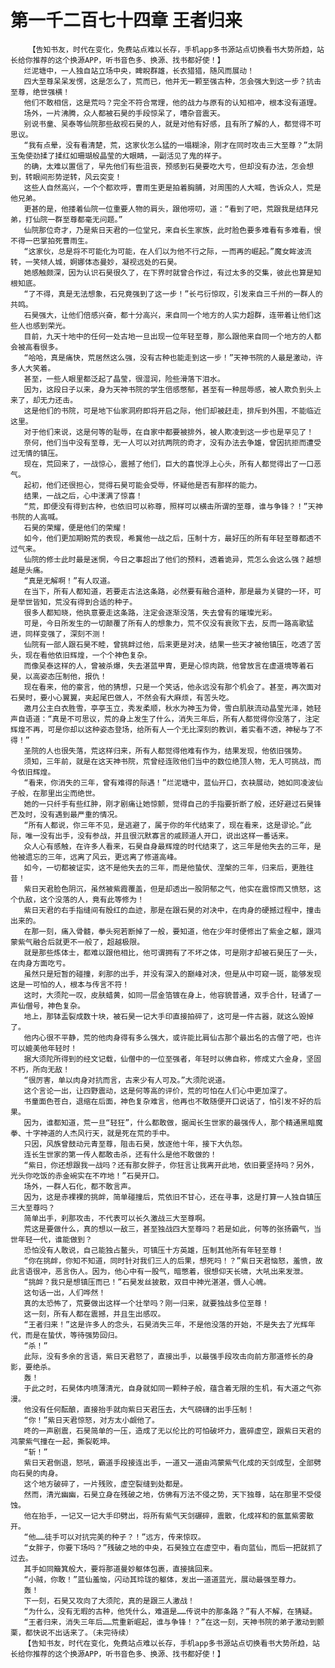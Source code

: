 # 第一千二百七十四章 王者归来
        【告知书友，时代在变化，免费站点难以长存，手机app多书源站点切换看书大势所趋，站长给你推荐的这个换源APP，听书音色多、换源、找书都好使！】
       烂泥塘中，一人独自站立场中央，睥睨群雄，长衣猎猎，随风而展动！
       四大至尊呆呆发愣，这是怎么了，荒而已，他并无一颗至强古种，怎会强大到这一步？抗击至尊，绝世强横！
       他们不敢相信，这是荒吗？完全不符合常理，他的战力与原有的认知相冲，根本没有道理。
       场外，一片沸腾，众人都被石昊的手段惊呆了，嘈杂音震天。
       别说书童、吴泰等仙院那些敌视石昊的人，就是对他有好感，且有所了解的人，都觉得不可思议。
       “我有点晕，没有看清楚，荒，这家伙怎么猛的一塌糊涂，刚才在同时攻击三大至尊？”太阴玉兔使劲揉了揉红如珊瑚般晶莹的大眼睛，一副活见了鬼的样子。
       的确，太难以置信了，早先他们有些沮丧，预感到石昊要吃大亏，但却没有办法，怎会想到，转眼间形势逆转，风云突变！
       这些人自然高兴，一个个都欢呼，曹雨生更是拍着胸脯，对周围的人大喊，告诉众人，荒是他兄弟。
       更甚的是，他搂着仙院一位重要人物的肩头，跟他唠叨，道：“看到了吧，荒跟我是结拜兄弟，打仙院一群至尊都毫无问题。”
       仙院那位奇才，乃是紫日天君的一位堂兄，来自长生家族，此时脸色要多难看有多难看，恨不得一巴掌拍死曹雨生。
       “这家伙，总是将不可能化为可能，在人们以为他不行之际，一而再的崛起。”魔女眸波流转，一笑倾人城，婀娜体态曼妙，凝视远处的石昊。
       她感触颇深，因为认识石昊很久了，在下界时就曾合作过，有过太多的交集，彼此也算是知根知底。
       “了不得，真是无法想象，石兄竟强到了这一步！”长弓衍惊叹，引发来自三千州的一群人的共鸣。
       石昊强大，让他们倍感兴奋，都十分高兴，来自同一个地方的人实力超群，连带着让他们这些人也感到荣光。
       目前，九天十地中的任何一处古地一旦出现一位年轻至尊，那么跟他来自同一个地方的人都会被高看很多。
       “哈哈，真是痛快，荒居然这么强，没有古种也能走到这一步！”天神书院的人最是激动，许多人大笑着。
       甚至，一些人眼里都泛起了晶莹，很湿润，险些滑落下泪水。
       因为，这段日子以来，身为天神书院的学生倍感憋郁，甚至有一种屈辱感，被人欺负到头上来了，却无力还击。
       这是他们的书院，可是地下仙家洞府即将开启之际，他们却被赶走，排斥到外围，不能临近这里。
       对于他们来说，这是何等的耻辱，在自家中都要被排外，被人欺凌到这一步也是罕见了！
       奈何，他们当中没有至尊，无一人可以对抗两院的奇才，没有办法去争雄，曾因抗拒而遭受过无情的镇压。
       现在，荒回来了，一战惊心，震撼了他们，巨大的喜悦浮上心头，所有人都觉得出了一口恶气。
       起初，他们还很担心，觉得石昊可能会受辱，怀疑他是否有那样的能力。
       结果，一战之后，心中漾满了惊喜！
       “荒，即便没有得到古种，也依旧可以称尊，照样可以横击所谓的至尊，谁与争锋？！”天神书院的人高喊。
       石昊的荣耀，便是他们的荣耀！
       如今，他们更加期盼荒的表现，希冀他一战之后，压制十方，最好压的所有年轻至尊都透不过气来。
       仙院的修士此时最是迷惘，今日之事超出了他们的预料，透着诡异，荒怎么会这么强？越想越是头痛。
       “真是无解啊！”有人叹道。
       在当下，所有人都知道，若要走古法这条路，必然要有融合道种，那是最为关键的一环，可是举世皆知，荒没有得到合适的种子。
       很多人都知晓，他执意要走这条路，注定会逐渐没落，失去曾有的璀璨光彩。
       可是，今日所发生的一切颠覆了所有人的想象力，荒不仅没有衰败下去，反而一路高歌猛进，同样变强了，深刻不测！
       仙院有一部人跟石昊不睦，曾挑衅过他，后来更是对决，结果一些天才被他镇压，吃透了苦头，现在看他依旧辉煌，一个个神色复杂。
       而像吴泰这样的人，曾被杀爆，失去湛蓝甲胄，更是心惊肉跳，他曾放言在虚道境等着石昊，以高姿态压制他，报仇！
       现在看来，他的豪言，他的猜想，只是一个笑话，他永远没有那个机会了。甚至，再次面对石昊时，要小心翼翼，夹起尾巴做人，不然会有大麻烦，有苦头吃。
       邀月公主白衣胜雪，亭亭玉立，秀发柔顺，秋水为神玉为骨，雪白肌肤流动晶莹光泽，她轻声自语道：“真是不可思议，荒的身上发生了什么，消失三年后，所有人都觉得你没落了，注定辉煌不再，可是你却以这种姿态登场，给所有人一个无比深刻的教训，着实看不透，神秘与了不得！”
       圣院的人也很失落，荒这样归来，所有人都觉得他难有作为，结果发现，他依旧强势。
       须知，三年前，就是在这天神书院，荒曾经连败他们当中的数位绝顶人物，无人可挑战，而今依旧辉煌。
       “看来，你消失的三年，曾有难得的际遇！”烂泥塘中，蓝仙开口，衣袂展动，她如同凌波仙子般，在那里出尘而绝世。
       她的一只纤手有些红肿，刚才剧痛让她惊颤，觉得自己的手指要折断了般，还好避过石昊锋芒及时，没有遇到最严重的情况。
       “所有人都说，你三年不见，是逃避了，属于你的年代结束了，现在看来，这是谬论。”此际，唯一没有出手，没有参战，并且很沉默寡言的戚顾道人开口，说出这样一番话来。
       众人心有感触，在许多人看来，石昊自身最辉煌的时代结束了，这三年是他失去的三年，是他被遗忘的三年，远离了风云，更远离了修道高峰。
       如今，一切都被证实，这不是他失去的三年，而是他蛰伏、涅槃的三年，归来后，更胜往昔！
       紫日天君脸色阴沉，虽然被紫霞覆盖，但是却透出一股阴郁之气，他实在震惊而又愤怒，这个仇敌，这个没落的人，竟有此等修为！
       紫日天君的右手指缝间有殷红的血迹，那是在跟石昊的对决中，在肉身的硬撼过程中，撞击出来的。
       在那一刻，痛入骨髓，拳头宛若断掉了一般，要知道，他在少年时便修出了紫金之躯，跟鸿蒙紫气融合后就更不一般了，超越极限。
       就是那些炼体士，都难以跟他相比，他可谓拥有了不坏之体，可是刚才却被石昊压了一头，在肉身方面吃亏。
       虽然只是短暂的碰撞，刹那的出手，并没有深入的巅峰对决，但是从中可窥一斑，能够发现这是一可怕的人，根本与传言不符！
       这时，大须陀一叹，皮肤蜡黄，如同一层金箔镀在身上，他容貌普通，双手合什，轻诵了一声仙僧号，神色复杂。
       地上，那钵盂裂成数十块，被石昊一记大手印直接拍碎了，这可是一件古器，就这么毁掉了。
       他内心很不平静，荒的他肉身得有多么强大，或许能比肩仙古那个最出名的古僧了吧，也许可以媲美他年轻时！
       据大须陀所得到的经文记载，仙僧中的一位至强者，年轻时以佛自称，修成丈六金身，坚固不朽，所向无敌！
       “很厉害，单以肉身对抗而言，古来少有人可及。”大须陀说道。
       这个言论一出，让四野震动，这是何等高的评价，荒的可怕在人们心中更加深了。
       书童面色苍白，退缩在后面，神色复杂难言，他再也不敢随便开口说话了，怕引发不好的后果。
       因为，谁都知道，荒一旦“轻狂”，什么都敢做，据闻长生世家的最强传人，那个精通黑暗魔拳、十字神道的人杰风行天，就是死在荒的手中。
       只因，风族曾鼓动元青至尊，阻击石昊，放逐他十年，接下大仇怨。
       连长生世家的第一传人都敢击杀，还有什么是他不敢做的！
       “紫日，你还想跟我一战吗？还有那女胖子，你狂言让我离开此地，依旧要坚持吗？另外，光头你吃饭的赤金碗实在不咋地！”石昊开口。
       场外，一群人石化，都不敢言声。
       因为，这是赤裸裸的挑衅，简单碰撞后，荒依旧不甘心，还在寻事，这是打算一人独自镇压三大至尊吗？
       简单出手，刹那攻击，不代表可以长久激战三大至尊啊。
       荒这是要做什么，真的想以一敌三，甚至独战四大至尊吗？若是如此，何等的张扬霸气，当世年轻一代，谁能做到？
       恐怕没有人敢说，自己能独占鳌头，可镇压十方英雄，压制其他所有年轻至尊！
       “你在挑衅，你知不知道，同时针对我们三人的后果，想死吗！？”紫日天君恼怒，羞愤，故此言语很冲，恶言伤人。因为，他心中有一股气，暗憋着，很想仰天长啸，大吼出来发泄。
       “挑衅？我只是想镇压而已！”石昊发丝披散，双目中神光湛湛，慑人心魄。
       这句话一出，人们哗然！
       真的太恐怖了，荒要做出这样一个壮举吗？刚一归来，就要独战多位至尊！
       这一刻，所有人都在震撼，并且生出感叹。
       “王者归来！”这是许多人的念头，石昊消失三年，不是他没落的开始，不是失去了光辉年代，而是在蛰伏，等待强势回归。
       “杀！”
       此际，没有多余的言语，紫日天君怒了，直接出手，以最强手段攻击向前方那道修长的身影，要绝杀。
       轰！
       于此之时，石昊体内喷薄清光，自身就如同一颗种子般，蕴含着无限的生机，有大道之气弥漫。
       他没有任何酝酿，直接抬手就向紫日天君压去，大气磅礴的出手压制！
       “你！”紫日天君惊怒，对方太小觑他了。
       咚的一声剧震，石昊简单的一压，造成了无以伦比的可怕破坏力，震碎虚空，跟紫日天君的鸿蒙紫气撞在一起，撕裂乾坤。
       “斩！”
       紫日天君倒退，怒吼，霸道手段接连出手，一道又一道由鸿蒙紫气化成的天剑成型，全部劈向石昊的肉身。
       这个地方破碎了，一片残败，虚空裂缝到处都是。
       然而，清光幽幽，石昊立身在残破之地，仿佛有万法不侵之势，天下独尊，站在那里不受侵蚀。
       他在抬手，一记又一记大手印劈出，将所有紫气天剑碾碎，震散，化成祥和的氤氲紫雾散开。
       “他……徒手可以对抗完美的种子？！”远方，传来惊叹。
       “女胖子，你要下场吗？”残破之地的中央，石昊独立在虚空中，看向蓝仙，而后一把就抓了过去。
       其手如同簸箕般大，要将那道曼妙躯体包裹，直接擒回来。
       “小贼，你敢！”蓝仙羞恼，闪动其玲珑的躯体，发出一道道蓝光，展动最强至尊力。
       轰！
       下一刻，石昊又攻向了大须陀，真的是跟三人激战！
       “为什么，没有无暇的古种，他凭什么，难道是……传说中的那条路？”有人不解，在猜疑。
       “王者归来，消失三年后……荒重新崛起，谁与争锋！？”在这一刻，天神书院的弟子激动到颤栗，都快说不出话来了。（未完待续）
       【告知书友，时代在变化，免费站点难以长存，手机app多书源站点切换看书大势所趋，站长给你推荐的这个换源APP，听书音色多、换源、找书都好使！】